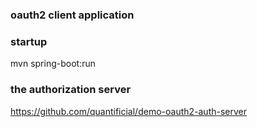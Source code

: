 ### oauth2 client application

### startup

mvn spring-boot:run

### the authorization server

https://github.com/quantificial/demo-oauth2-auth-server


